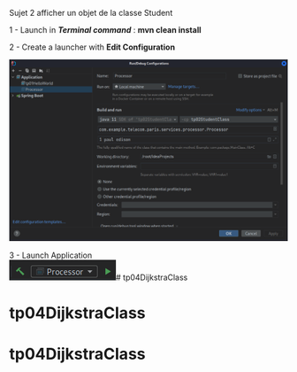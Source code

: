 Sujet 2 afficher un objet de la classe Student

1 - Launch in **_Terminal command_** : **mvn clean install**

2 - Create a launcher with **Edit Configuration**

![img.png](src/main/resources/document/img.png)

3 - Launch Application     
![img_1.png](src/main/resources/document/img_1.png)# tp04DijkstraClass

# tp04DijkstraClass
# tp04DijkstraClass
